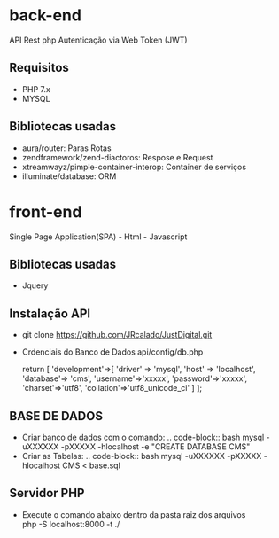 #  back-end
API Rest php 
Autenticação via Web Token (JWT)
## Requisitos
- PHP 7.x
- MYSQL
## Bibliotecas usadas
- aura/router: Paras Rotas 
- zendframework/zend-diactoros: Respose e Request 
- xtreamwayz/pimple-container-interop: Container de serviços
- illuminate/database: ORM 


#  front-end
Single Page Application(SPA) - Html - Javascript
## Bibliotecas usadas
- Jquery

##  Instalação API
- git clone https://github.com/JRcalado/JustDigital.git
- Crdenciais do Banco de Dados  api/config/db.php

  return [
    'development'=>[
            'driver' => 'mysql',
            'host' => 'localhost',
            'database'=> 'cms',
            'username'=>'xxxxx',
            'password'=>'xxxxx',
            'charset'=>'utf8',
            'collation'=>'utf8_unicode_ci'
             ]
  ];
##  BASE DE DADOS
- Criar banco de dados com o comando:
.. code-block:: bash
    mysql  -uXXXXXX -pXXXXX -hlocalhost  -e "CREATE DATABASE CMS"
- Criar as Tabelas:
.. code-block:: bash
    mysql   -uXXXXXX -pXXXXX -hlocalhost  CMS < base.sql


## Servidor PHP  
- Execute o comando abaixo dentro da pasta raiz dos arquivos  
    php -S localhost:8000 -t ./

